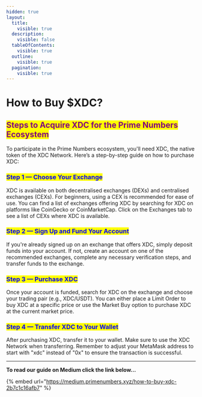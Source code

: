 ```yaml
---
hidden: true
layout:
  title:
    visible: true
  description:
    visible: false
  tableOfContents:
    visible: true
  outline:
    visible: true
  pagination:
    visible: true
---
```


# How to Buy $XDC?

## <mark style="color:purple;">Steps to Acquire XDC for the Prime Numbers Ecosystem</mark>

To participate in the Prime Numbers ecosystem, you'll need XDC, the native token of the XDC Network. Here’s a step-by-step guide on how to purchase XDC:

### <mark style="color:blue;">Step 1 — Choose Your Exchange</mark>

XDC is available on both decentralised exchanges (DEXs) and centralised exchanges (CEXs). For beginners, using a CEX is recommended for ease of use. You can find a list of exchanges offering XDC by searching for XDC on platforms like CoinGecko or CoinMarketCap. Click on the Exchanges tab to see a list of CEXs where XDC is available.

### <mark style="color:blue;">Step 2 — Sign Up and Fund Your Account</mark>

If you're already signed up on an exchange that offers XDC, simply deposit funds into your account. If not, create an account on one of the recommended exchanges, complete any necessary verification steps, and transfer funds to the exchange.

### <mark style="color:blue;">Step 3 — Purchase XDC</mark>

Once your account is funded, search for XDC on the exchange and choose your trading pair (e.g., XDC/USDT). You can either place a Limit Order to buy XDC at a specific price or use the Market Buy option to purchase XDC at the current market price.

### <mark style="color:blue;">Step 4 — Transfer XDC to Your Wallet</mark>

After purchasing XDC, transfer it to your wallet. Make sure to use the XDC Network when transferring. Remember to adjust your MetaMask address to start with "xdc" instead of "0x" to ensure the transaction is successful.

***

**To read our guide on Medium click the link below...**

{% embed url="https://medium.primenumbers.xyz/how-to-buy-xdc-2b7c1c16afb7" %}

